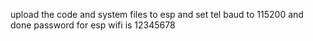 upload the code and system files to esp and set tel baud to 115200 and done password for esp wifi is 12345678
